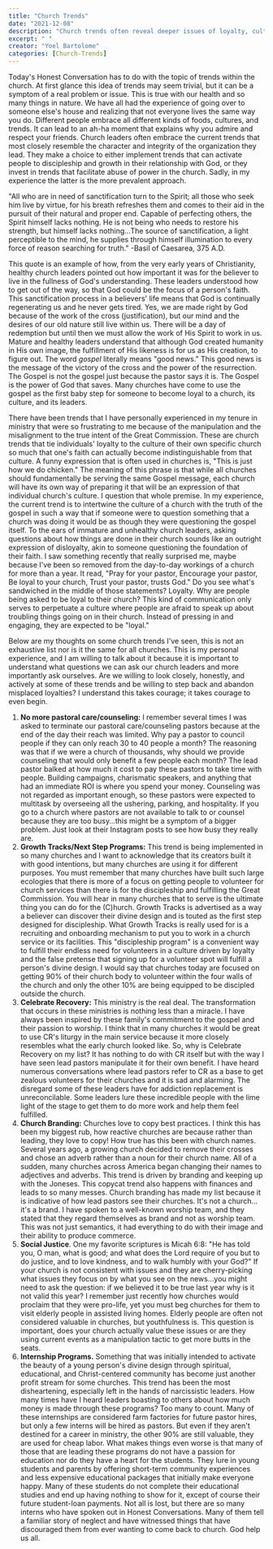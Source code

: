```yaml
---
title: "Church Trends"
date: "2021-12-08"
description: "Church trends often reveal deeper issues of loyalty, culture, and misplaced priorities. This piece challenges us to question the status quo and seek a faith rooted in truth, not just tradition."
excerpt: " "
creator: "Yoel Bartolome"
categories: [Church-Trends]
---
```


Today's Honest Conversation has to do with the topic of trends within the church. At first glance this idea of trends may seem trivial, but it can be a symptom of a real problem or issue. This is true with our health and so many things in nature. We have all had the experience of going over to someone else's house and realizing that not everyone lives the same way you do. Different people embrace all different kinds of foods, cultures, and trends. It can lead to an ah-ha moment that explains why you admire and respect your friends. Church leaders often embrace the current trends that most closely resemble the character and integrity of the organization they lead. They make a choice to either implement trends that can activate people to discipleship and growth in their relationship with God, or they invest in trends that facilitate abuse of power in the church. Sadly, in my experience the latter is the more prevalent approach.

"All who are in need of sanctification turn to the Spirit; all those who seek him live by virtue, for his breath refreshes them and comes to their aid in the pursuit of their natural and proper end. Capable of perfecting others, the Spirit himself lacks nothing. He is not being who needs to restore his strength, but himself lacks nothing…The source of sanctification, a light perceptible to the mind, he supplies through himself illumination to every force of reason searching for truth." -Basil of Caesarea, 375 A.D.

This quote is an example of how, from the very early years of Christianity, healthy church leaders pointed out how important it was for the believer to live in the fullness of God's understanding. These leaders understood how to get out of the way, so that God could be the focus of a person's faith. This sanctification process in a believers' life means that God is continually regenerating us and he never gets tired. Yes, we are made right by God because of the work of the cross (justification), but our mind and the desires of our old nature still live within us. There will be a day of redemption but until then we must allow the work of His Spirit to work in us. Mature and healthy leaders understand that although God created humanity in His own image, the fulfillment of His likeness is for us as His creation, to figure out. The word *gospel* literally means "good news." This good news is the message of the victory of the cross and the power of the resurrection. The Gospel is not the gospel just because the pastor says it is. The Gospel is the power of God that saves. Many churches have come to use the gospel as the first baby step for someone to become loyal to a church, its culture, and its leaders.

There have been trends that I have personally experienced in my tenure in ministry that were so frustrating to me because of the manipulation and the misalignment to the true intent of the Great Commission. These are church trends that tie individuals' loyalty to the culture of their own specific church so much that one's faith can actually become indistinguishable from that culture. A funny expression that is often used in churches is, "This is just how we do chicken." The meaning of this phrase is that while all churches should fundamentally be serving the same Gospel message, each church will have its own way of preparing it that will be an expression of that individual church's culture. I question that whole premise. In my experience, the current trend is to intertwine the culture of a church with the truth of the gospel in such a way that if someone were to question something that a church was doing it would be as though they were questioning the gospel itself. To the ears of immature and unhealthy church leaders, asking questions about how things are done in their church sounds like an outright expression of disloyalty, akin to someone questioning the foundation of their faith. I saw something recently that really surprised me, maybe because I've been so removed from the day-to-day workings of a church for more than a year. It read, "Pray for your pastor, Encourage your pastor, Be loyal to your church, Trust your pastor, trusts God." Do you see what's sandwiched in the middle of those statements? Loyalty. Why are people being asked to be loyal to their church? This kind of communication only serves to perpetuate a culture where people are afraid to speak up about troubling things going on in their church. Instead of pressing in and engaging, they are expected to be "loyal."

Below are my thoughts on some church trends I've seen, this is not an exhaustive list nor is it the same for all churches. This is my personal experience, and I am willing to talk about it because it is important to understand what questions we can ask our church leaders and more importantly ask ourselves. Are we willing to look closely, honestly, and actively at some of these trends and be willing to step back and abandon misplaced loyalties? I understand this takes courage; it takes courage to even begin.

1. **No more pastoral care/counseling:** I remember several times I was asked to terminate our pastoral care/counseling pastors because at the end of the day their reach was limited. Why pay a pastor to council people if they can only reach 30 to 40 people a month? The reasoning was that if we were a church of thousands, why should we provide counseling that would only benefit a few people each month? The lead pastor balked at how much it cost to pay these pastors to take time with people. Building campaigns, charismatic speakers, and anything that had an immediate ROI is where you spend your money. Counseling was not regarded as important enough, so these pastors were expected to multitask by overseeing all the ushering, parking, and hospitality. If you go to a church where pastors are not available to talk to or counsel because they are too busy…this might be a symptom of a bigger problem. Just look at their Instagram posts to see how busy they really are.
2. **Growth Tracks/Next Step Programs:** This trend is being implemented in so many churches and I want to acknowledge that its creators built it with good intentions, but many churches are using it for different purposes. You must remember that many churches have built such large ecologies that there is more of a focus on getting people to volunteer for church services than there is for the discipleship and fulfilling the Great Commission. You will hear in many churches that to serve is the ultimate thing you can do for the (C)hurch. Growth Tracks is advertised as a way a believer can discover their divine design and is touted as the first step designed for discipleship. What Growth Tracks is really used for is a recruiting and onboarding mechanism to put you to work in a church service or its facilities. This "discipleship program" is a convenient way to fulfill their endless need for volunteers in a culture driven by loyalty and the false pretense that signing up for a volunteer spot will fulfill a person's divine design. I would say that churches today are focused on getting 90% of their church body to volunteer within the four walls of the church and only the other 10% are being equipped to be discipled outside the church.
3. **Celebrate Recovery:** This ministry is the real deal. The transformation that occurs in these ministries is nothing less than a miracle. I have always been inspired by these family's commitment to the gospel and their passion to worship. I think that in many churches it would be great to use CR's liturgy in the main service because it more closely resembles what the early church looked like. So, why is Celebrate Recovery on my list? It has nothing to do with CR itself but with the way I have seen lead pastors manipulate it for their own benefit. I have heard numerous conversations where lead pastors refer to CR as a base to get zealous volunteers for their churches and it is sad and alarming. The disregard some of these leaders have for addiction replacement is unreconcilable. Some leaders lure these incredible people with the lime light of the stage to get them to do more work and help them feel fulfilled.
4. **Church Branding:** Churches love to copy best practices. I think this has been my biggest rub, how reactive churches are because rather than leading, they love to copy! How true has this been with church names. Several years ago, a growing church decided to remove their crosses and chose an adverb rather than a noun for their church name. All of a sudden, many churches across America began changing their names to adjectives and adverbs. This trend is driven by branding and keeping up with the Joneses. This copycat trend also happens with finances and leads to so many messes. Church branding has made my list because it is indicative of how lead pastors see their churches. It's not a church… it's a brand. I have spoken to a well-known worship team, and they stated that they regard themselves as brand and not as worship team. This was not just semantics, it had everything to do with their image and their ability to produce commerce.
5. **Social Justice**. One my favorite scriptures is Micah 6:8: "He has told you, O man, what is good; and what does the Lord require of you but to do justice, and to love kindness, and to walk humbly with your God?" If your church is not consistent with issues and they are cherry-picking what issues they focus on by what you see on the news…you might need to ask the question: if we believed it to be true last year why is it not valid this year? I remember just recently how churches would proclaim that they were pro-life, yet you must beg churches for them to visit elderly people in assisted living homes. Elderly people are often not considered valuable in churches, but youthfulness is. This question is important, does your church actually value these issues or are they using current events as a manipulation tactic to get more butts in the seats.
6. **Internship Programs.** Something that was initially intended to activate the beauty of a young person's divine design through spiritual, educational, and Christ-centered community has become just another profit stream for some churches. This trend has been the most disheartening, especially left in the hands of narcissistic leaders. How many times have I heard leaders boasting to others about how much money is made through these programs? Too many to count. Many of these internships are considered farm factories for future pastor hires, but only a few interns will be hired as pastors. But even if they aren't destined for a career in ministry, the other 90% are still valuable, they are used for cheap labor. What makes things even worse is that many of those that are leading these programs do not have a passion for education nor do they have a heart for the students. They lure in young students and parents by offering short-term community experiences and less expensive educational packages that initially make everyone happy. Many of these students do not complete their educational studies and end up having nothing to show for it, except of course their future student-loan payments. Not all is lost, but there are so many interns who have spoken out in Honest Conversations. Many of them tell a familiar story of neglect and have witnessed things that have discouraged them from ever wanting to come back to church. God help us all.